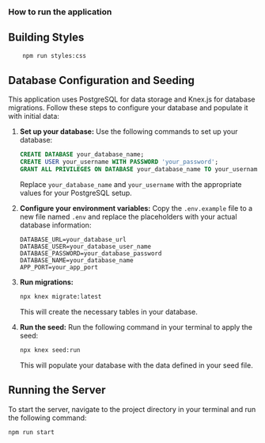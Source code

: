 ### How to run the application

## Building Styles
```bash
    npm run styles:css
```
## Database Configuration and Seeding

This application uses PostgreSQL for data storage and Knex.js for database migrations. Follow these steps to configure your database and populate it with initial data:

1. **Set up your database:** Use the following commands to set up your database:
    ```sql
    CREATE DATABASE your_database_name;
    CREATE USER your_username WITH PASSWORD 'your_password';
    GRANT ALL PRIVILEGES ON DATABASE your_database_name TO your_username;
    ```

    Replace `your_database_name` and `your_username` with the appropriate values for your PostgreSQL setup.

2. **Configure your environment variables:** Copy the `.env.example` file to a new file named `.env` and replace the placeholders with your actual database information:

    ```plaintext
    DATABASE_URL=your_database_url
    DATABASE_USER=your_database_user_name
    DATABASE_PASSWORD=your_database_password
    DATABASE_NAME=your_database_name
    APP_PORT=your_app_port
    ```

3. **Run migrations:**

    ```bash
    npx knex migrate:latest
    ```

    This will create the necessary tables in your database.

4. **Run the seed:** Run the following command in your terminal to apply the seed:

    ```bash
    npx knex seed:run
    ```

    This will populate your database with the data defined in your seed file.

## Running the Server

To start the server, navigate to the project directory in your terminal and run the following command:

```bash
npm run start  
```

